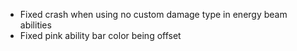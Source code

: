 - Fixed crash when using no custom damage type in energy beam abilities
- Fixed pink ability bar color being offset